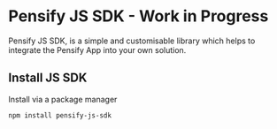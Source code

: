 # Pensify JS SDK - Work in Progress

Pensify JS SDK, is a simple and customisable library which helps to integrate the Pensify App into your own solution.

## Install JS SDK

Install via a package manager

```
npm install pensify-js-sdk
```
